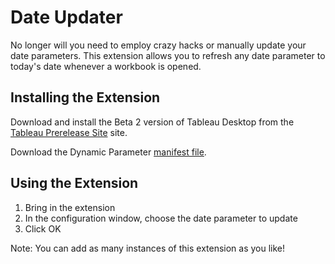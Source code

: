 # Date Updater
No longer will you need to employ crazy hacks or manually update your date parameters. This extension allows you to refresh any date parameter to today's date whenever a workbook is opened.

## Installing the Extension

Download and install the Beta 2 version of Tableau Desktop from the [Tableau Prerelease Site](https://prerelease.tableau.com) site. 

Download the Dynamic Parameter [manifest file](https://keshiarose.github.io/Date-Updater-React/DateUpdater.trex). 

## Using the Extension
1. Bring in the extension
2. In the configuration window, choose the date parameter to update
3. Click OK

Note: You can add as many instances of this extension as you like!
